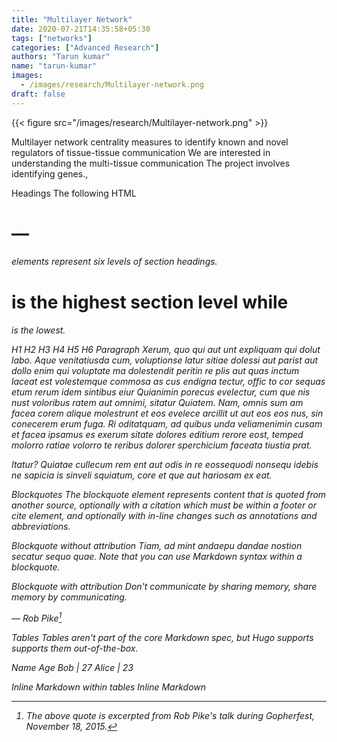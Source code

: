 ```yaml
---
title: "Multilayer Network"
date: 2020-07-21T14:35:58+05:30
tags: ["networks"]
categories: ["Advanced Research"]
authors: "Tarun kumar"
name: "tarun-kumar"
images:
  - /images/research/Multilayer-network.png
draft: false
---
```


{{< figure src="/images/research/Multilayer-network.png" >}}


Multilayer network centrality measures to identify known and novel regulators of tissue-tissue communication
We are interested in understanding the multi-tissue communication The project involves identifying genes.,


Headings
The following HTML <h1>—<h6> elements represent six levels of section headings. <h1> is the highest section level while <h6> is the lowest.

H1
H2
H3
H4
H5
H6
Paragraph
Xerum, quo qui aut unt expliquam qui dolut labo. Aque venitatiusda cum, voluptionse latur sitiae dolessi aut parist aut dollo enim qui voluptate ma dolestendit peritin re plis aut quas inctum laceat est volestemque commosa as cus endigna tectur, offic to cor sequas etum rerum idem sintibus eiur Quianimin porecus evelectur, cum que nis nust voloribus ratem aut omnimi, sitatur Quiatem. Nam, omnis sum am facea corem alique molestrunt et eos evelece arcillit ut aut eos eos nus, sin conecerem erum fuga. Ri oditatquam, ad quibus unda veliamenimin cusam et facea ipsamus es exerum sitate dolores editium rerore eost, temped molorro ratiae volorro te reribus dolorer sperchicium faceata tiustia prat.

Itatur? Quiatae cullecum rem ent aut odis in re eossequodi nonsequ idebis ne sapicia is sinveli squiatum, core et que aut hariosam ex eat.

Blockquotes
The blockquote element represents content that is quoted from another source, optionally with a citation which must be within a footer or cite element, and optionally with in-line changes such as annotations and abbreviations.

Blockquote without attribution
Tiam, ad mint andaepu dandae nostion secatur sequo quae. Note that you can use Markdown syntax within a blockquote.

Blockquote with attribution
Don't communicate by sharing memory, share memory by communicating.

— Rob Pike[^1]
[^1]: The above quote is excerpted from Rob Pike's talk during Gopherfest, November 18, 2015.

Tables
Tables aren't part of the core Markdown spec, but Hugo supports supports them out-of-the-box.

Name	Age
Bob | 27
Alice | 23

Inline Markdown within tables
Inline   	Markdown   	